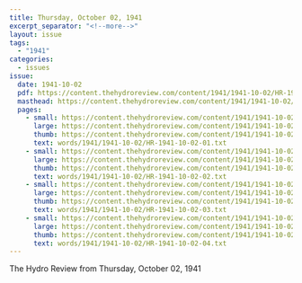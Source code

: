 ```yaml
---
title: Thursday, October 02, 1941
excerpt_separator: "<!--more-->"
layout: issue
tags:
  - "1941"
categories:
  - issues
issue:
  date: 1941-10-02
  pdf: https://content.thehydroreview.com/content/1941/1941-10-02/HR-1941-10-02.pdf
  masthead: https://content.thehydroreview.com/content/1941/1941-10-02/masthead/HR-1941-10-02.jpg
  pages:
    - small: https://content.thehydroreview.com/content/1941/1941-10-02/small/HR-1941-10-02-01.jpg
      large: https://content.thehydroreview.com/content/1941/1941-10-02/large/HR-1941-10-02-01.jpg
      thumb: https://content.thehydroreview.com/content/1941/1941-10-02/thumbnails/HR-1941-10-02-01.jpg
      text: words/1941/1941-10-02/HR-1941-10-02-01.txt
    - small: https://content.thehydroreview.com/content/1941/1941-10-02/small/HR-1941-10-02-02.jpg
      large: https://content.thehydroreview.com/content/1941/1941-10-02/large/HR-1941-10-02-02.jpg
      thumb: https://content.thehydroreview.com/content/1941/1941-10-02/thumbnails/HR-1941-10-02-02.jpg
      text: words/1941/1941-10-02/HR-1941-10-02-02.txt
    - small: https://content.thehydroreview.com/content/1941/1941-10-02/small/HR-1941-10-02-03.jpg
      large: https://content.thehydroreview.com/content/1941/1941-10-02/large/HR-1941-10-02-03.jpg
      thumb: https://content.thehydroreview.com/content/1941/1941-10-02/thumbnails/HR-1941-10-02-03.jpg
      text: words/1941/1941-10-02/HR-1941-10-02-03.txt
    - small: https://content.thehydroreview.com/content/1941/1941-10-02/small/HR-1941-10-02-04.jpg
      large: https://content.thehydroreview.com/content/1941/1941-10-02/large/HR-1941-10-02-04.jpg
      thumb: https://content.thehydroreview.com/content/1941/1941-10-02/thumbnails/HR-1941-10-02-04.jpg
      text: words/1941/1941-10-02/HR-1941-10-02-04.txt
---
```


The Hydro Review from Thursday, October 02, 1941

<!--more-->

